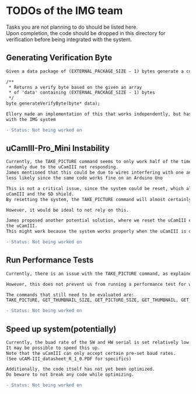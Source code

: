# TODOs of the IMG team
Tasks you are not planning to do should be listed here.   
Upon completion, the code should be dropped in this directory for verification before being integrated with the system.   

## Generating Verification Byte
```diff
Given a data package of (EXTERNAL_PACKAGE_SIZE - 1) bytes generate a consistent verification byte

/**
 * Returns a verify byte based on the given an array 
 * of 'data' containing (EXTERNAL_PACKAGE_SIZE - 1) bytes
 */
byte generateVerifyByte(byte* data);

Ellory made an implementation of this that works independently, but has not been tested
with the IMG system

- Status: Not being worked on
```

## uCamIII-Pro_Mini Instability
```diff
Currently, the TAKE_PICTURE command seems to only work half of the time, and it seems to fail
randomly due to the uCamIII not responding.
James mentioned that this could be due to wires interfering with one another, but this seems
less likely since the same code works fine on an Arduino Uno

This is not a critical issue, since the system could be reset, which also resets both the
uCamIII and the SD shield.
By resetting the system, the TAKE_PICTURE command will almost certainly work successfully.

However, it would be ideal to not rely on this.

James proposed another potential solution, where we reset the uCamIII everytime we re-initialize
the uCamIII.
This might work because the system works properly when the uCamIII is only initialized once at startup.

- Status: Not being worked on
```

## Run Performance Tests
```diff
Currently, there is an issue with the TAKE_PICTURE command, as explained in 'uCamIII-Pro_Mini Instability'

However, this does not prevent us from running a performance test for when the command does execute successfully

The commands that still need to be evaluated are: 
TAKE_PICTURE, GET_THUMBNAIL_SIZE, GET_PICTURE_SIZE, GET_THUMBNAIL, GET_PICTURE

- Status: Not being worked on
```

## Speed up system(potentially)
```diff
Currently, the buad rate of the SW and HW serial is set relatively low.
It may be possible to speed this up.
Note that the uCamIII can only accept certain pre-set baud rates.
(See uCAM-III_datasheet_R_1_0.PDF for specifics)

Additionally, the code itself has not yet been optimized.
Do beware to not break any code while optimizing.

- Status: Not being worked on
```